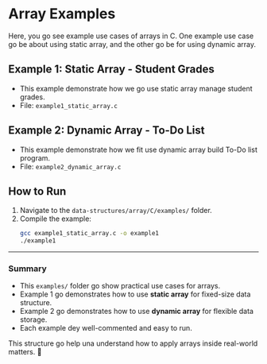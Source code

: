 # Array Examples

Here, you go see example use cases of arrays in C.
One example use case go be about using static array, and the other go be for using dynamic array.

## Example 1: Static Array - Student Grades
- This example demonstrate how we go use static array manage student grades.
- File: `example1_static_array.c`

## Example 2: Dynamic Array - To-Do List
- This example demonstrate how we fit use dynamic array build To-Do list program.
- File: `example2_dynamic_array.c`

## How to Run
1. Navigate to the `data-structures/array/C/examples/` folder.
2. Compile the example:
   ```bash
   gcc example1_static_array.c -o example1
   ./example1
   ```

---

### **Summary**
- This `examples/` folder go show practical use cases for arrays.
- Example 1 go demonstrates how to use **static array** for fixed-size data structure.
- Example 2 go demonstrates how to use **dynamic array** for flexible data storage.
- Each example dey well-commented and easy to run.

This structure go help una understand how to apply arrays inside real-world matters. 🚀
